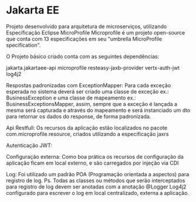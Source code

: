 # Jakarta EE

Projeto desenvolvido para arquitetura de microserviços, utilizando Especificação Eclipse MicroProfile
Microprofile é um projeto open-source que conta com 13 especificações em seu "umbrella MicroProfile specification".

O Projeto básico criado conta com as seguintes dependências:

jakarta.jakartaee-api
microprofile
resteasy-jaxb-provider
vertx-auth-jwt
log4j2


Respostas padronizadas com ExceptionMapper:
Para cada exceção esperada no sistema deverá ser criado uma classe de exceção ex.: BusinessException e uma classe de mapeamento
ex.: BusinessExceptionsMapper, assim, sempre que a exceção é lançada a mesma será capturada e através do mapeamento e será instanciado um
dto para retornar os dados do response, de forma padronizada.

Api Restfull:
Os recursos da aplicação estão localizados no pacote com.microprofile.resource, criados utilizando a especificação jaxrs

Autenticação JWT:


Configuração externa:
Como boa prática os recursos de configuração da aplicação ficam em local externo, e são carregados por injeção via CDI

Log:
Foi utilizado um padrão POA (Programação orientada a aspectos) para registro de log.
  Ps. Todas as classes ou métodos que serão interceptados para registro de log devem ser anotadas com a anotação @Logger
Log4j2 configurado para escrever o log em local centralizado, externa a aplicação.
